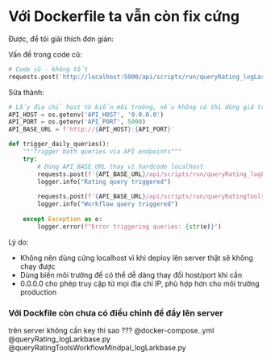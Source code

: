 # Với Dockerfile ta vẫn còn fix cứng 

Được, để tôi giải thích đơn giản:

Vấn đề trong code cũ:
```python
# Code cũ - không tốt
requests.post('http://localhost:5000/api/scripts/run/queryRating_logLarkbase')
```

Sửa thành:
```python:src/backend/app.py
# Lấy địa chỉ host từ biến môi trường, nếu không có thì dùng giá trị mặc định
API_HOST = os.getenv('API_HOST', '0.0.0.0')
API_PORT = os.getenv('API_PORT', 5000)
API_BASE_URL = f'http://{API_HOST}:{API_PORT}'

def trigger_daily_queries():
    """Trigger both queries via API endpoints"""
    try:
        # Dùng API_BASE_URL thay vì hardcode localhost
        requests.post(f'{API_BASE_URL}/api/scripts/run/queryRating_logLarkbase')
        logger.info("Rating query triggered")
        
        requests.post(f'{API_BASE_URL}/api/scripts/run/queryRatingToolsWorkflowMindpal_logLarkbase')
        logger.info("Workflow query triggered")
        
    except Exception as e:
        logger.error(f"Error triggering queries: {str(e)}")
```

Lý do:
- Không nên dùng cứng localhost vì khi deploy lên server thật sẽ không chạy được
- Dùng biến môi trường để có thể dễ dàng thay đổi host/port khi cần
- 0.0.0.0 cho phép truy cập từ mọi địa chỉ IP, phù hợp hơn cho môi trường production


### Với Dockfile còn chưa có điều chỉnh để đẩy lên server

trên server không cần key thì sao ??? @docker-compose..yml @queryRating_logLarkbase.py @queryRatingToolsWorkflowMindpal_logLarkbase.py 